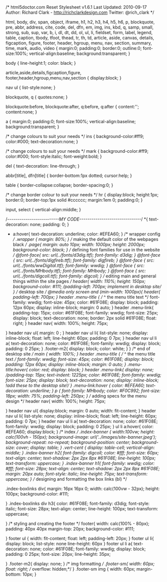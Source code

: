 /*
html5doctor.com Reset Stylesheet
v1.6.1
Last Updated: 2010-09-17
Author: Richard Clark - http://richclarkdesign.com
Twitter: @rich_clark
*/

html, body, div, span, object, iframe,
h1, h2, h3, h4, h5, h6, p, blockquote, pre,
abbr, address, cite, code,
del, dfn, em, img, ins, kbd, q, samp,
small, strong, sub, sup, var,
b, i,
dl, dt, dd, ol, ul, li,
fieldset, form, label, legend,
table, caption, tbody, tfoot, thead, tr, th, td,
article, aside, canvas, details, figcaption, figure,
footer, header, hgroup, menu, nav, section, summary,
time, mark, audio, video {
    margin:0;
    padding:0;
    border:0;
    outline:0;
    font-size:100%;
    vertical-align:baseline;
    background:transparent;
}

body {
    line-height:1;
    color: black;
}

article,aside,details,figcaption,figure,
footer,header,hgroup,menu,nav,section {
    display:block;
}

nav ul {
    list-style:none;
}

blockquote, q {
    quotes:none;
}

blockquote:before, blockquote:after,
q:before, q:after {
    content:'';
    content:none;
}

a {
    margin:0;
    padding:0;
    font-size:100%;
    vertical-align:baseline;
    background:transparent;
}

/* change colours to suit your needs */
ins {
    background-color:#ff9;
    color:#000;
    text-decoration:none;
}

/* change colours to suit your needs */
mark {
    background-color:#ff9;
    color:#000;
    font-style:italic;
    font-weight:bold;
}

del {
    text-decoration: line-through;
}

abbr[title], dfn[title] {
    border-bottom:1px dotted;
    cursor:help;
}

table {
    border-collapse:collapse;
    border-spacing:0;
}

/* change border colour to suit your needs */
hr {
    display:block;
    height:1px;
    border:0;
    border-top:1px solid #cccccc;
    margin:1em 0;
    padding:0;
}

input, select {
    vertical-align:middle;
}

/*--------------------------MY CODE-------------------------------*/
*{
  text-decoration: none;
  padding: 0;
}
* a:hover{
  text-decoration: underline;
  color: #EFEA60;
}
/* wrapper config */
.wrapper {
  margin: 80%;
}
/* making the default color of the webpages black */
.page{
  margin: auto 10px;
  width: 1000px;
  height: 2000px;
  background-color: black;
}
/* defining font families for use in the website */
@font-face{
  src: url(../fonts/d3dig.ttf);
  font-family: d3dig;
}
@font-face {
  src: url(../fonts/digfireb.ttf);
  font-family: digfireb;
}
@font-face {
  src: url(../fonts/wwDigital.ttf);
  font-family: wwdig;
}
@font-face {
  src: url(../fonts/MHbody.ttf);
  font-family: MHbody;
}
@font-face {
  src: url(../fonts/digcoll.ttf);
  font-family: digcoll;
}
/* editing main and general things within the site pages */
header{
  width: 110%;
  height: 150px;
  background-color: #111;
  /*padding-left: 700px; implement in desktop site*/
}
/* desktop site */
@media only screen and (min-width: 1000px){
  header{
    padding-left: 700px;
  }
  header .menu-title {
    /* ^ the menu title text */
    font-family: wwdig;
    font-size: 45px;
    color: #61F08E;
    display: block;
    padding: 12px 60px;
    display: inline-block;
    margin: 0 auto;
}
header .menu-link{
  padding-top: 15px;
  color: #61F08E;
  font-family: wwdig;
  font-size: 25px;
  display: block;
  text-decoration: none;
  border: 2px solid #61F08E;
  float: right;
}
header nav{
  width: 100%;
  height: 75px;

}
header nav ul{
  margin: 0 ;
}
header nav ul li{
  list-style: none;
  display: inline-block;
  float: left;
  line-height: 60px;
  padding: 0 7px;
}
header nav ul li a{
  text-decoration: none;
  color: #61F08E;
  font-family: wwdig;
  display: block;
  padding: 0 25px;
}
.footer-m2{
  display: block;
  color: white;
}
}
/* end of desktop site */
main {
  width: 100%;
}
header .menu-title {
  /* ^ the menu title text */
  font-family: wwdig;
  font-size: 45px;
  color: #61F08E;
  display: block;
  padding: 12px 60px;
  display: inline-block;
  margin: 0 auto;
}
.menu-title:hover{
  color: red;
  display: block;
}
header .menu-link{
  display: none;
  /*padding-top: 15px;
  text-indent: 1225px;
  color: #61F08E;
  font-family: wwdig;
  font-size: 25px;
  display: block;
  text-decoration: none;
  display: inline-block;
  !add these to the desktop site!*/
}
.menu-link:hover {
  color: #EFEA60;
  text-decoration: underline;
}
p {
  font-family: MHbody;
  color: #F0C992;
  font-size: 18px;
  width: 75%;
  padding-left: 250px;
}
/* adding specs for the menu design */
header nav{
  width: 100%;
  height: 75px;

}
header nav ul{
  display:block;
  margin: 0 auto;
  width: fit-content;
}
header nav ul li{
  list-style: none;
  display: inline-block;
  float: left;
  line-height: 60px;
  padding: 0 7px;
}
header nav ul li a{
  text-decoration: none;
  color: #61F08E;
  font-family: wwdig;
  display: block;
  padding: 0 25px;
}
ul li a:hover{
  color: #EFEA60;
  display:block;
}
/* index */
.index-banner {
  width:100vw;
  height: calc(100vh - 150px);
  background-image: url('../images/site-banner.jpeg');
  background-repeat: no-repeat;
  background-position: center;
  background-size: cover;
  display: table;
}
.vert-cent {
  display: table-cell;
  vertical-align: middle;
}
.index-banner h2{
  font-family: digcoll;
  color: #fff;
  font-size: 60px;
  text-align: center;
  text-shadow: 2px 2px 8px #61F08E;
  line-height: 100px;
  text-transform: uppercase;
}
.index-banner h1{
  font-family: wwdig;
  color: #fff;
  font-size: 28px;
  text-align: center;
  text-shadow: 2px 2px 8px #61F08E;
  margin: 20px auto;
  font-style: italic;
  line-height: 75px;
  text-transform: uppercase;
}
/* designing and formatting the box links (bl) */

.index-boxlinks div{
  margin: 16px 16px 0;
  width: calc(100vw - 32px);
  height: 100px;
  background-color: #111;

}
.index-boxlinks div h3{
  color: #61F08E;
  font-family: d3dig;
  font-style: italic;
  font-size: 28px;
  text-align: center;
  line-height: 100px;
  text-transform: uppercase;

}
/* styling and creating the footer */
footer{
  width: calc(100% - 80px);
  padding: 40px 40px
  margin-top: 20px;
  background-color: #111;

}
footer ul {
  width: fit-content;
  float: left;
  padding-left: 20px;
}
footer ul li{
  display: block;
  list-style: none
  line-height: 60px
}
footer ul li a{
  text-decoration: none;
  color: #61F08E;
  font-family: wwdig;
  display: block;
  padding: 0 25px;
  font-size: 20px;
  line-height: 35px;

}
.footer-m2{
  display: none;
}
/* img formatting */
.footer-sm{
  width: 60px;
  float: right;
/* overflow: hidden;*/
}
.footer-sm img {
  width: 60px;
margin-bottom: 10px;
}
